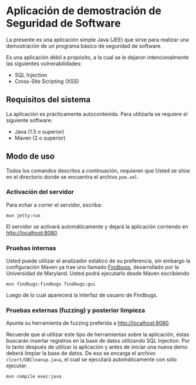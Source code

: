 # Aplicación de demostración de Seguridad de Software #

La presente es una aplicación simple Java (JEE) que sirve para
realizar una demostración de un programa básico de seguridad de software.

Es una aplicación débil a propósito, a la cual se le dejaron intencionalmente
las siguientes vulnerabilidades:

* SQL Injection
* Cross-Site Scripting (XSS)

## Requisitos del sistema ##

La aplicación es prácticamente autocontenida. Para utilizarla se requiere
el siguiente software:

* Java (1.5 o superior)
* Maven (2 o superior)

## Modo de uso ##

Todos los comandos descritos a continuación, requieren que Usted se sitúe
en el directorio donde se encuentra el archivo `pom.xml`.

### Activación del servidor ###

Para echar a correr el servidor, escriba:

    mvn jetty:run

El servidor se activará automáticamente y dejará la aplicación corriendo en
<http://localhost:8080>

### Pruebas internas ###

Usted puede utilizar el analizador estático de su preferencia, sin embargo
la configuración Maven ya trae uno llamado
[Findbugs](http://http://findbugs.sourceforge.net/), desarrollado por la
Universidad de Maryland. Usted podrá ejecutarlo desde Maven escribiendo

    mvn findbugs:findbugs findbugs:gui

Luego de lo cual aparecerá la interfaz de usuario de Findbugs.

### Pruebas externas (fuzzing) y posterior limpieza ###

Apunte su herramienta de fuzzing preferida a <http://localhost:8080>.

Recuerde que al utilizar este tipo de herramientas sobre la aplicación,
éstas buscarán insertar registros en la base de datos utilizando SQL
Injection. Por lo tanto después de utilizar la aplicación y antes de
iniciar una nueva demo deberá limpiar la base de datos. De eso se encarga
el archivo `clcert/DBCleanup.java`, el cual se ejecutará automáticamente
con sólo ejecutar:

    mvn compile exec:java
